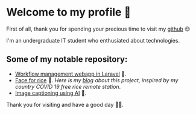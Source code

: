 # Welcome to my profile :penguin:

First of all, thank you for spending your precious time to visit my [github](https://github.com/tienthegainz) :relieved:

I'm an undergraduate IT student who enthusiated about technologies.

## Some of my notable repository:
- [Workflow management webapp in Laravel](https://github.com/tienthegainz/workflow_management_php_laravel) :office:.
- [Face for rice](https://github.com/tienthegainz/Face_for_Rice) :rice:. *Here is my [blog](https://viblo.asia/p/he-thong-phat-gao-nhan-dien-khuon-matphan-2-gDVK2JkjKLj) about this project, inspired by my country COVID 19 free rice remote station*.
- [Image captioning using AI](https://github.com/tienthegainz/ImageAutoCaptioning) :robot:.

Thank you for visiting and have a good day :wave::wave:.
